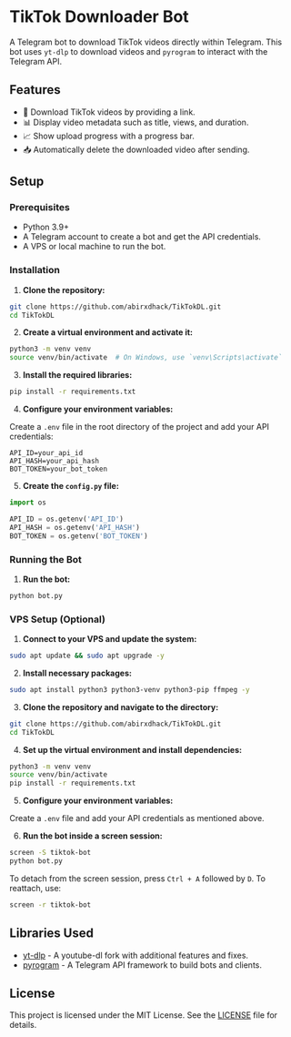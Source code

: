# TikTok Downloader Bot

A Telegram bot to download TikTok videos directly within Telegram. This bot uses `yt-dlp` to download videos and `pyrogram` to interact with the Telegram API.

## Features

- 🤖 Download TikTok videos by providing a link.
- 📊 Display video metadata such as title, views, and duration.
- 📈 Show upload progress with a progress bar.
- 📥 Automatically delete the downloaded video after sending.

## Setup

### Prerequisites

- Python 3.9+
- A Telegram account to create a bot and get the API credentials.
- A VPS or local machine to run the bot.

### Installation

1. **Clone the repository:**

```sh
git clone https://github.com/abirxdhack/TikTokDL.git
cd TikTokDL
```

2. **Create a virtual environment and activate it:**

```sh
python3 -m venv venv
source venv/bin/activate  # On Windows, use `venv\Scripts\activate`
```

3. **Install the required libraries:**

```sh
pip install -r requirements.txt
```

4. **Configure your environment variables:**

Create a `.env` file in the root directory of the project and add your API credentials:

````dotenv name=.env
API_ID=your_api_id
API_HASH=your_api_hash
BOT_TOKEN=your_bot_token
````

5. **Create the `config.py` file:**

```python name=config.py
import os

API_ID = os.getenv('API_ID')
API_HASH = os.getenv('API_HASH')
BOT_TOKEN = os.getenv('BOT_TOKEN')
```

### Running the Bot

1. **Run the bot:**

```sh
python bot.py
```

### VPS Setup (Optional)

1. **Connect to your VPS and update the system:**

```sh
sudo apt update && sudo apt upgrade -y
```

2. **Install necessary packages:**

```sh
sudo apt install python3 python3-venv python3-pip ffmpeg -y
```

3. **Clone the repository and navigate to the directory:**

```sh
git clone https://github.com/abirxdhack/TikTokDL.git
cd TikTokDL
```

4. **Set up the virtual environment and install dependencies:**

```sh
python3 -m venv venv
source venv/bin/activate
pip install -r requirements.txt
```

5. **Configure your environment variables:**

Create a `.env` file and add your API credentials as mentioned above.

6. **Run the bot inside a screen session:**

```sh
screen -S tiktok-bot
python bot.py
```

To detach from the screen session, press `Ctrl + A` followed by `D`. To reattach, use:

```sh
screen -r tiktok-bot
```

## Libraries Used

- [yt-dlp](https://github.com/yt-dlp/yt-dlp) - A youtube-dl fork with additional features and fixes.
- [pyrogram](https://docs.pyrogram.org/) - A Telegram API framework to build bots and clients.

## License

This project is licensed under the MIT License. See the [LICENSE](LICENSE) file for details.
